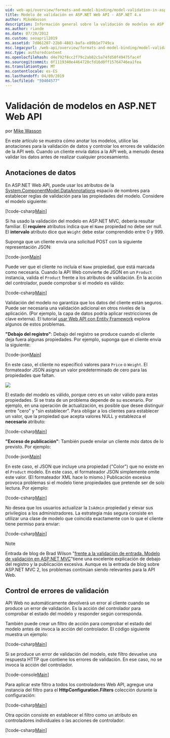 ```yaml
---
uid: web-api/overview/formats-and-model-binding/model-validation-in-aspnet-web-api
title: Modelo de validación en ASP.NET Web API - ASP.NET 4.x
author: MikeWasson
description: Información general sobre la validación de modelos en ASP.NET Web API para ASP.NET 4.x.
ms.author: riande
ms.date: 07/20/2012
ms.custom: seoapril2019
ms.assetid: 7d061207-22b8-4883-bafa-e89b1e7749ca
msc.legacyurl: /web-api/overview/formats-and-model-binding/model-validation-in-aspnet-web-api
msc.type: authoredcontent
ms.openlocfilehash: d4e792f8cc2f79c2ab82c5a74fd50f49475fac4f
ms.sourcegitcommit: 0f1119340e4464720cfd16d0ff15764746ea1fea
ms.translationtype: MT
ms.contentlocale: es-ES
ms.lasthandoff: 04/09/2019
ms.locfileid: "59404577"
---
```

# <a name="model-validation-in-aspnet-web-api"></a>Validación de modelos en ASP.NET Web API

por [Mike Wasson](https://github.com/MikeWasson)

En este artículo se muestra cómo anotar los modelos, utilice las anotaciones para la validación de datos y controlar los errores de validación de la API web. Cuando un cliente envía datos a la API web, a menudo desea validar los datos antes de realizar cualquier procesamiento. 

## <a name="data-annotations"></a>Anotaciones de datos

En ASP.NET Web API, puede usar los atributos de la [System.ComponentModel.DataAnnotations](/dotnet/api/system.componentmodel.dataannotations) espacio de nombres para establecer reglas de validación para las propiedades del modelo. Considere el modelo siguiente:

[!code-csharp[Main](model-validation-in-aspnet-web-api/samples/sample1.cs)]

Si ha usado la validación del modelo en ASP.NET MVC, debería resultar familiar. El **requiere** atributos indica que el `Name` propiedad no debe ser null. El **intervalo** atributo dice que `Weight` debe estar comprendido entre 0 y 999.

Suponga que un cliente envía una solicitud POST con la siguiente representación JSON:

[!code-json[Main](model-validation-in-aspnet-web-api/samples/sample2.json)]

Puede ver que el cliente no incluía el `Name` propiedad, que está marcada como necesaria. Cuando la API Web convierte de JSON en un `Product` instancia, valida el `Product` frente a los atributos de validación. En la acción del controlador, puede comprobar si el modelo es válido:

[!code-csharp[Main](model-validation-in-aspnet-web-api/samples/sample3.cs)]

Validación del modelo no garantiza que los datos del cliente están seguros. Puede ser necesaria una validación adicional en otros niveles de la aplicación. (Por ejemplo, la capa de datos podría aplicar restricciones de clave externa). El tutorial [usar Web API con Entity Framework](../data/using-web-api-with-entity-framework/part-1.md) explora algunos de estos problemas.

**"Debajo del registro"**: Debajo del registro se produce cuando el cliente deja fuera algunas propiedades. Por ejemplo, suponga que el cliente envía la siguiente:

[!code-json[Main](model-validation-in-aspnet-web-api/samples/sample4.json)]

En este caso, el cliente no especificó valores para `Price` o `Weight`. El formateador JSON asigna un valor predeterminado de cero para las propiedades que faltan.

![](model-validation-in-aspnet-web-api/_static/image1.png)

El estado del modelo es válido, porque cero es un valor válido para estas propiedades. Si se trata de un problema depende de su escenario. Por ejemplo, en una operación de actualización, es posible que desee distinguir entre "cero" y "sin establecer". Para obligar a los clientes para establecer un valor, que la propiedad que acepta valores NULL y establezca el **necesario** atributo:

[!code-csharp[Main](model-validation-in-aspnet-web-api/samples/sample5.cs?highlight=1-2)]

**"Exceso de publicación"**: También puede enviar un cliente *más* datos de lo previsto. Por ejemplo:

[!code-json[Main](model-validation-in-aspnet-web-api/samples/sample6.json)]

En este caso, el JSON que incluye una propiedad ("Color") que no existe en el `Product` modelo. En este caso, el formateador JSON simplemente omite este valor. (El formateador XML hace lo mismo.) Publicación excesiva provoca problemas si el modelo tiene propiedades que pretende ser de solo lectura. Por ejemplo:

[!code-csharp[Main](model-validation-in-aspnet-web-api/samples/sample7.cs)]

No desea que los usuarios actualizar la `IsAdmin` propiedad y elevar sus privilegios a los administradores. La estrategia más segura consiste en utilizar una clase de modelo que coincida exactamente con lo que el cliente tiene permiso para enviar:

[!code-csharp[Main](model-validation-in-aspnet-web-api/samples/sample8.cs)]

> [!NOTE]
> Entrada de blog de Brad Wilson "[frente a la validación de entrada. Modelo de validación en ASP.NET MVC](http://bradwilson.typepad.com/blog/2010/01/input-validation-vs-model-validation-in-aspnet-mvc.html)"tiene una excelente explicación de debajo del registro y la publicación excesiva. Aunque es la entrada de blog sobre ASP.NET MVC 2, los problemas continúan siendo relevantes para la API Web.


## <a name="handling-validation-errors"></a>Control de errores de validación

API Web no automáticamente devolverá un error al cliente cuando se produce un error de validación. Es la acción del controlador para comprobar el estado del modelo y responder según corresponda.

También puede crear un filtro de acción para comprobar el estado del modelo antes de invoca la acción del controlador. El código siguiente muestra un ejemplo:

[!code-csharp[Main](model-validation-in-aspnet-web-api/samples/sample9.cs)]

Si se produce un error de validación del modelo, este filtro devuelve una respuesta HTTP que contiene los errores de validación. En ese caso, no se invoca la acción del controlador.

[!code-console[Main](model-validation-in-aspnet-web-api/samples/sample10.cmd)]

Para aplicar este filtro a todos los controladores Web API, agregue una instancia del filtro para el **HttpConfiguration.Filters** colección durante la configuración:

[!code-csharp[Main](model-validation-in-aspnet-web-api/samples/sample11.cs)]

Otra opción consiste en establecer el filtro como un atributo en controladores individuales o las acciones de controlador:

[!code-csharp[Main](model-validation-in-aspnet-web-api/samples/sample12.cs)]
